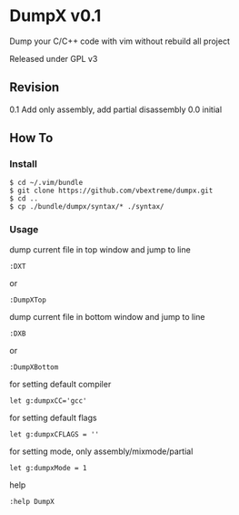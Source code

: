 # DumpX v0.1
Dump your C/C++ code with vim without rebuild all project</br>

Released under GPL v3

## Revision
0.1 Add only assembly, add partial disassembly
0.0 initial</br>

## How To
### Install
```
$ cd ~/.vim/bundle
$ git clone https://github.com/vbextreme/dumpx.git 
$ cd ..
$ cp ./bundle/dumpx/syntax/* ./syntax/
```

### Usage
dump current file in top window and jump to line</br>
```
:DXT
```
or
```
:DumpXTop
```
dump current file in bottom window and jump to line</br>
```
:DXB
```
or
```
:DumpXBottom
```
for setting default compiler
```
let g:dumpxCC='gcc'
```
for setting default flags
```
let g:dumpxCFLAGS = ''
```
for setting mode, only assembly/mixmode/partial
```
let g:dumpxMode = 1
```
help
```
:help DumpX
```
